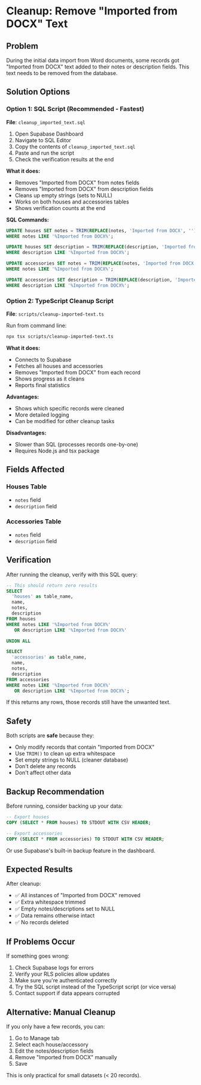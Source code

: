 # Cleanup: Remove "Imported from DOCX" Text

## Problem
During the initial data import from Word documents, some records got "Imported from DOCX" text added to their notes or description fields. This text needs to be removed from the database.

## Solution Options

### Option 1: SQL Script (Recommended - Fastest)

**File**: `cleanup_imported_text.sql`

1. Open Supabase Dashboard
2. Navigate to SQL Editor
3. Copy the contents of `cleanup_imported_text.sql`
4. Paste and run the script
5. Check the verification results at the end

**What it does:**
- Removes "Imported from DOCX" from notes fields
- Removes "Imported from DOCX" from description fields
- Cleans up empty strings (sets to NULL)
- Works on both houses and accessories tables
- Shows verification counts at the end

**SQL Commands:**
```sql
UPDATE houses SET notes = TRIM(REPLACE(notes, 'Imported from DOCX', ''))
WHERE notes LIKE '%Imported from DOCX%';

UPDATE houses SET description = TRIM(REPLACE(description, 'Imported from DOCX', ''))
WHERE description LIKE '%Imported from DOCX%';

UPDATE accessories SET notes = TRIM(REPLACE(notes, 'Imported from DOCX', ''))
WHERE notes LIKE '%Imported from DOCX%';

UPDATE accessories SET description = TRIM(REPLACE(description, 'Imported from DOCX', ''))
WHERE description LIKE '%Imported from DOCX%';
```

### Option 2: TypeScript Cleanup Script

**File**: `scripts/cleanup-imported-text.ts`

Run from command line:
```bash
npx tsx scripts/cleanup-imported-text.ts
```

**What it does:**
- Connects to Supabase
- Fetches all houses and accessories
- Removes "Imported from DOCX" from each record
- Shows progress as it cleans
- Reports final statistics

**Advantages:**
- Shows which specific records were cleaned
- More detailed logging
- Can be modified for other cleanup tasks

**Disadvantages:**
- Slower than SQL (processes records one-by-one)
- Requires Node.js and tsx package

## Fields Affected

### Houses Table
- `notes` field
- `description` field

### Accessories Table
- `notes` field
- `description` field

## Verification

After running the cleanup, verify with this SQL query:

```sql
-- This should return zero results
SELECT 
  'houses' as table_name, 
  name, 
  notes, 
  description 
FROM houses 
WHERE notes LIKE '%Imported from DOCX%' 
   OR description LIKE '%Imported from DOCX%'

UNION ALL

SELECT 
  'accessories' as table_name, 
  name, 
  notes, 
  description 
FROM accessories 
WHERE notes LIKE '%Imported from DOCX%' 
   OR description LIKE '%Imported from DOCX%';
```

If this returns any rows, those records still have the unwanted text.

## Safety

Both scripts are **safe** because they:
- Only modify records that contain "Imported from DOCX"
- Use `TRIM()` to clean up extra whitespace
- Set empty strings to NULL (cleaner database)
- Don't delete any records
- Don't affect other data

## Backup Recommendation

Before running, consider backing up your data:

```sql
-- Export houses
COPY (SELECT * FROM houses) TO STDOUT WITH CSV HEADER;

-- Export accessories  
COPY (SELECT * FROM accessories) TO STDOUT WITH CSV HEADER;
```

Or use Supabase's built-in backup feature in the dashboard.

## Expected Results

After cleanup:
- ✅ All instances of "Imported from DOCX" removed
- ✅ Extra whitespace trimmed
- ✅ Empty notes/descriptions set to NULL
- ✅ Data remains otherwise intact
- ✅ No records deleted

## If Problems Occur

If something goes wrong:
1. Check Supabase logs for errors
2. Verify your RLS policies allow updates
3. Make sure you're authenticated correctly
4. Try the SQL script instead of the TypeScript script (or vice versa)
5. Contact support if data appears corrupted

## Alternative: Manual Cleanup

If you only have a few records, you can:
1. Go to Manage tab
2. Select each house/accessory
3. Edit the notes/description fields
4. Remove "Imported from DOCX" manually
5. Save

This is only practical for small datasets (< 20 records).
